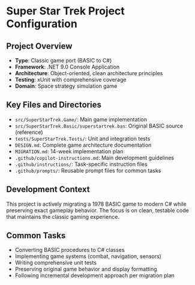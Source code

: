 # Super Star Trek Project Configuration

## Project Overview
- **Type**: Classic game port (BASIC to C#)
- **Framework**: .NET 9.0 Console Application
- **Architecture**: Object-oriented, clean architecture principles
- **Testing**: xUnit with comprehensive coverage
- **Domain**: Space strategy simulation game

## Key Files and Directories
- `src/SuperStarTrek.Game/`: Main game implementation
- `src/SuperStarTrek.Basic/superstartrek.bas`: Original BASIC source (reference)
- `tests/SuperStarTrek.Tests/`: Unit and integration tests
- `DESIGN.md`: Complete game architecture documentation
- `MIGRATION.md`: 14-week implementation plan
- `.github/copilot-instructions.md`: Main development guidelines
- `.github/instructions/`: Task-specific instruction files
- `.github/prompts/`: Reusable prompt files for common tasks

## Development Context
This project is actively migrating a 1978 BASIC game to modern C# while preserving exact gameplay behavior. The focus is on clean, testable code that maintains the classic gaming experience.

## Common Tasks
- Converting BASIC procedures to C# classes
- Implementing game systems (combat, navigation, sensors)
- Writing comprehensive unit tests
- Preserving original game behavior and display formatting
- Following incremental development approach per migration plan
